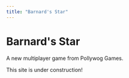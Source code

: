 ```yaml
---
title: "Barnard's Star"
---
```


# Barnard's Star

A new multiplayer game from Pollywog Games.

This site is under construction!